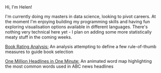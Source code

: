 Hi, I'm Helen!

I'm currently doing my masters in data science, looking to pivot careers. At the moment I'm enjoying building my programming skills and having fun exploring visualisation options available in different languages. There's nothing very technical here yet - I plan on adding some more statistically meaty stuff in the coming weeks.


<a href="https://helenbarlow.github.io/BookRatingAnlysFinal.html">Book Rating Analysis:</a> An analysis attempting to define a few rule-of-thumb measures to guide book selection 

<a href="https://helenbarlow.github.io/one-million-headlines">One Million Headlines in One Minute:</a> An animated word map highlighting the most common words used in ABC news headlines 
